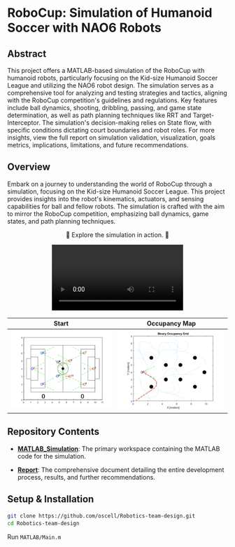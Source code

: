 # RoboCup: Simulation of Humanoid Soccer with NAO6 Robots

## Abstract

This project offers a MATLAB-based simulation of the RoboCup with humanoid robots, particularly focusing on the Kid-size Humanoid Soccer League and utilizing the NAO6 robot design. The simulation serves as a comprehensive tool for analyzing and testing strategies and tactics, aligning with the RoboCup competition's guidelines and regulations. Key features include ball dynamics, shooting, dribbling, passing, and game state determination, as well as path planning techniques like RRT and Target-Interceptor. The simulation's decision-making relies on State flow, with specific conditions dictating court boundaries and robot roles. For more insights, view the full report on simulation validation, visualization, goals metrics, implications, limitations, and future recommendations.

## Overview

Embark on a journey to understanding the world of RoboCup through a simulation, focusing on the Kid-size Humanoid Soccer League. This project provides insights into the robot's kinematics, actuators, and sensing capabilities for ball and fellow robots. The simulation is crafted with the aim to mirror the RoboCup competition, emphasizing ball dynamics, game states, and path planning techniques.

<div align="center">

:robot: Explore the simulation in action. :robot:

<video src="assets/Documents/Simulation_video.mp4" controls title="Title"></video>

| Start | Occupancy Map |
|:-------------------:|:--------------:|
| <img src="assets\Images\Im.png" width="300">  | <img src="assets/Images/Im2.png" width="300"> |

</div>

## Repository Contents

- **[MATLAB_Simulation](https://github.com/oscell/Robotics-team-design/tree/main/MATLAB)**: The primary workspace containing the MATLAB code for the simulation.

- **[Report](https://github.com/oscell/Robotics-team-design/blob/main/assets/Documents/Robocup_team_Report_TEAM_1.pdf)**: The comprehensive document detailing the entire development process, results, and further recommendations.

## Setup & Installation

```bash
git clone https://github.com/oscell/Robotics-team-design.git
cd Robotics-team-design
```

Run `MATLAB/Main.m`

